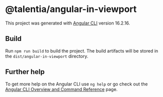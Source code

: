 # @talentia/angular-in-viewport

This project was generated with [Angular CLI](https://github.com/angular/angular-cli) version 16.2.16.

## Build

Run `npm run build` to build the project. The build artifacts will be stored in the `dist/angular-in-viewport` directory.

## Further help

To get more help on the Angular CLI use `ng help` or go check out the [Angular CLI Overview and Command Reference](https://angular.io/cli) page.
